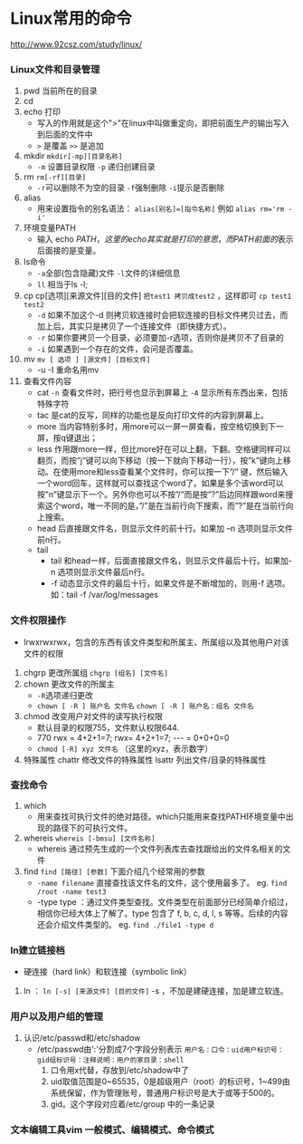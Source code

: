 # Linux常用的命令
http://www.92csz.com/study/linux/

### Linux文件和目录管理
1. pwd 当前所在的目录
2. cd 
3. echo 打印
    - 写入的作用就是这个">"在linux中叫做重定向，即把前面生产的输出写入到后面的文件中
    - `>` 是覆盖 `>>` 是追加
4. mkdir `mkdir[-mp][目录名称]` 
    - `-m` 设置目录权限 `-p` 递归创建目录
5. rm `rm[-rf][目录]` 
    - `-r`可以删除不为空的目录  `-f`强制删除  `-i`提示是否删除    
6. alias
    - 用来设置指令的别名语法： `alias[别名]=[指令名称]`  例如 `alias rm='rm -i'`
7. 环境变量PATH
    - 输入 echo $PATH，这里的echo其实就是打印的意思，而PATH前面的$表示后面接的是变量。  
8. ls命令
    - `-a`全部(包含隐藏)文件  `-l`文件的详细信息    
    - `ll` 相当于ls -l;
9. cp cp[选项][来源文件][目的文件]  `把test1 拷贝成test2` ，这样即可 `cp test1 test2`
    - `-d` 如果不加这个-d 则拷贝软连接时会把软连接的目标文件拷贝过去，而加上后，其实只是拷贝了一个连接文件（即快捷方式）。
    - `-r` 如果你要拷贝一个目录，必须要加-r选项，否则你是拷贝不了目录的
    - `-i` 如果遇到一个存在的文件，会问是否覆盖。
10. mv `mv [ 选项 ] [源文件] [目标文件]` 
    - -u  -I   重命名用mv
11. 查看文件内容
    - cat  `-n` 查看文件时，把行号也显示到屏幕上 `-A` 显示所有东西出来，包括特殊字符
    - tac 是cat的反写，同样的功能也是反向打印文件的内容到屏幕上。
    - more 当内容特别多时，用more可以一屏一屏查看，按空格切换到下一屏，按q键退出；
    - less 作用跟more一样，但比more好在可以上翻，下翻。空格键同样可以翻页，而按”j”键可以向下移动（按一下就向下移动一行），按”k”键向上移动。在使用more和less查看某个文件时，你可以按一下”/” 键，然后输入一个word回车，这样就可以查找这个word了。如果是多个该word可以按”n”键显示下一个。另外你也可以不按”/”而是按”?”后边同样跟word来搜索这个word，唯一不同的是，”/”是在当前行向下搜索，而”?”是在当前行向上搜索。
    - head 后直接跟文件名，则显示文件的前十行。如果加 –n 选项则显示文件前n行。
    - tail
        - tail 和head一样，后面直接跟文件名，则显示文件最后十行。如果加-n 选项则显示文件最后n行。
        - -f 动态显示文件的最后十行，如果文件是不断增加的，则用-f 选项。如：tail -f /var/log/messages
### 文件权限操作
- lrwxrwxrwx，包含的东西有该文件类型和所属主、所属组以及其他用户对该文件的权限
1. chgrp 更改所属组  `chgrp [组名] [文件名]`
2. chown 更改文件的所属主 
    - `-R`选项递归更改
    - `chown [ -R ] 账户名 文件名`   `chown [ -R ] 账户名：组名 文件名`
3. chmod 改变用户对文件的读写执行权限 
    - 默认目录的权限755，文件默认权限644.
    - 770  rwx = 4+2+1=7; rwx= 4+2+1=7; --- = 0+0+0=0
    - `chmod [-R] xyz 文件名` （这里的xyz，表示数字）
4. 特殊属性 chattr 修改文件的特殊属性 lsattr 列出文件/目录的特殊属性 

### 查找命令
1. which
    - 用来查找可执行文件的绝对路径。which只能用来查找PATH环境变量中出现的路径下的可执行文件。
2. whereis `whereis [-bmsu] [文件名称]`
    - whereis 通过预先生成的一个文件列表库去查找跟给出的文件名相关的文件
3. find  `find [路径] [参数]` 下面介绍几个经常用的参数
    - `-name filename` 直接查找该文件名的文件，这个使用最多了。 eg. `find /root -name test3`
    - -type type ：通过文件类型查找。文件类型在前面部分已经简单介绍过，相信你已经大体上了解了。type 包含了 f, b, c, d, l, s 等等。后续的内容还会介绍文件类型的。 eg. `find ./file1 -type d`
    
### ln建立链接档
- 硬连接（hard link）和软连接（symbolic link）
1. ln ： `ln [-s] [来源文件] [目的文件]`  -s ，不加是建硬连接，加是建立软连。

### 用户以及用户组的管理
1. 认识/etc/passwd和/etc/shadow
    - /etc/passwd由':'分割成7个字段分别表示  `用户名：口令：uid用户标识号：gid组标识号：注释说明：用户的家目录：shell`
        1. 口令用x代替，存放到/etc/shadow中了
        2. uid取值范围是0~65535，0是超级用户（root）的标识号，1~499由系统保留，作为管理账号，普通用户标识号是大于或等于500的。 
        3. gid。这个字段对应着/etc/group 中的一条记录


### 文本编辑工具vim   一般模式、编辑模式、命令模式
